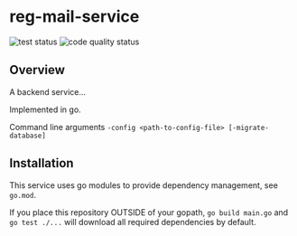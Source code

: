 # reg-mail-service

<img src="https://github.com/eurofurence/reg-mail-service/actions/workflows/go.yml/badge.svg" alt="test status"/>
<img src="https://github.com/eurofurence/reg-mail-service/actions/workflows/codeql-analysis.yml/badge.svg" alt="code quality status"/>

## Overview

A backend service...

Implemented in go.

Command line arguments
```-config <path-to-config-file> [-migrate-database]```

## Installation

This service uses go modules to provide dependency management, see `go.mod`.

If you place this repository OUTSIDE of your gopath, `go build main.go` and `go test ./...` will download all
required dependencies by default.
